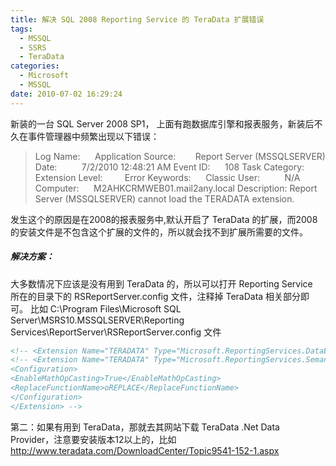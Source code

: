 ```yaml
---
title: 解决 SQL 2008 Reporting Service 的 TeraData 扩展错误
tags:
  - MSSQL
  - SSRS
  - TeraData
categories:
  - Microsoft
  - MSSQL
date: 2010-07-02 16:29:24
---
```


新装的一台 SQL Server 2008 SP1， 上面有跑数据库引擎和报表服务，新装后不久在事件管理器中频繁出现以下错误：
> Log Name:      Application
> Source:        Report Server (MSSQLSERVER)
> Date:          7/2/2010 12:48:21 AM
> Event ID:      108
> Task Category: Extension
> Level:         Error
> Keywords:      Classic
> User:          N/A
> Computer:      M2AHKCRMWEB01.mail2any.local
> Description:
> Report Server (MSSQLSERVER) cannot load the TERADATA extension.

发生这个的原因是在2008的报表服务中,默认开启了 TeraData 的扩展，而2008的安装文件是不包含这个扩展的文件的，所以就会找不到扩展所需要的文件。

##### 解决方案：
大多数情况下应该是没有用到 TeraData 的，所以可以打开 Reporting Service  所在的目录下的 RSReportServer.config 文件，注释掉 TeraData 相关部分即可。
比如 C:\Program Files\Microsoft SQL Server\MSRS10.MSSQLSERVER\Reporting Services\ReportServer\RSReportServer.config 文件
```xml
<!-- <Extension Name="TERADATA" Type="Microsoft.ReportingServices.DataExtensions.TeradataConnectionWrapper,Microsoft.ReportingServices.DataExtensions" /> -->
<!-- <Extension Name="TERADATA" Type="Microsoft.ReportingServices.SemanticQueryEngine.Sql.Teradata.TdSqlSQCommand,Microsoft.ReportingServices.SemanticQueryEngine">
<Configuration>
<EnableMathOpCasting>True</EnableMathOpCasting>
<ReplaceFunctionName>oREPLACE</ReplaceFunctionName>
</Configuration>
</Extension> -->
```

第二：如果有用到 TeraData，那就去其网站下载 TeraData .Net Data Provider，注意要安装版本12以上的，比如 http://www.teradata.com/DownloadCenter/Topic9541-152-1.aspx